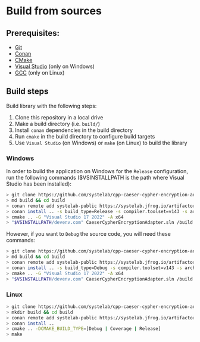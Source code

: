 # Build from sources

## Prerequisites:
  - [Git](https://git-scm.com/)
  - [Conan](https://conan.io/)
  - [CMake](https://cmake.org/)
  - [Visual Studio](https://visualstudio.microsoft.com/) (only on Windows)
  - [GCC](https://gcc.gnu.org/) (only on Linux)

## Build steps

Build library with the following steps:
  1. Clone this repository in a local drive
  2. Make a build directory (i.e. `build/`)
  3. Install `conan` dependencies in the build directory
  4. Run `cmake` in the build directory to configure build targets
  5. Use `Visual Studio` (on Windows) or `make` (on Linux) to build the library

### Windows

In order to build the application on Windows for the `Release` configuration, run the following commands ($VSINSTALLPATH is the path where Visual Studio has been installed):

``` bash
> git clone https://github.com/systelab/cpp-caeser-cypher-encryption-adapter
> md build && cd build
> conan remote add systelab-public https://systelab.jfrog.io/artifactory/api/conan/cpp-conan-production-local
> conan install .. -s build_type=Release -s compiler.toolset=v143 -s arch=x86_64
> cmake .. -G "Visual Studio 17 2022" -A x64
> "$VSINSTALLPATH/devenv.com" CaeserCypherEncryptionAdapter.sln /build "Release" /PROJECT "CaeserCypherEncryptionAdapter"
```

However, if you want to `Debug` the source code, you will need these commands:

``` bash
> git clone https://github.com/systelab/cpp-caeser-cypher-encryption-adapter
> md build && cd build
> conan remote add systelab-public https://systelab.jfrog.io/artifactory/api/conan/cpp-conan-production-local
> conan install .. -s build_type=Debug -s compiler.toolset=v143 -s arch=x86_64
> cmake .. -G "Visual Studio 17 2022" -A x64
> "$VSINSTALLPATH/devenv.com" CaeserCypherEncryptionAdapter.sln /build "Debug" /PROJECT "CaeserCypherEncryptionAdapter"
```

### Linux

``` bash
> git clone https://github.com/systelab/cpp-caeser-cypher-encryption-adapter
> mkdir build && cd build
> conan remote add systelab-public https://systelab.jfrog.io/artifactory/api/conan/cpp-conan-production-local
> conan install ..
> cmake .. -DCMAKE_BUILD_TYPE=[Debug | Coverage | Release]
> make
```

